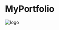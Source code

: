 # MyPortfolio
 
![logo](https://github.com/oguzhansecgel/Cafe-Menu/assets/36090950/342924c3-44db-4387-9562-1236c065ba34)
